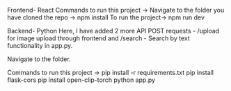 Frontend- React 
Commands to run this project -> 
 Navigate to the folder you have cloned the repo -> npm install 
 To run the project-> npm run dev

Backend- Python
Here, I have added 2 more API POST requests -  /upload for image upload through frontend  and /search - Search by text functionality in app.py.  
 
Navigate to the folder. 
 
Commands to run this project -> 
pip install -r requirements.txt
pip install flask-cors
pip install open-clip-torch
python app.py
